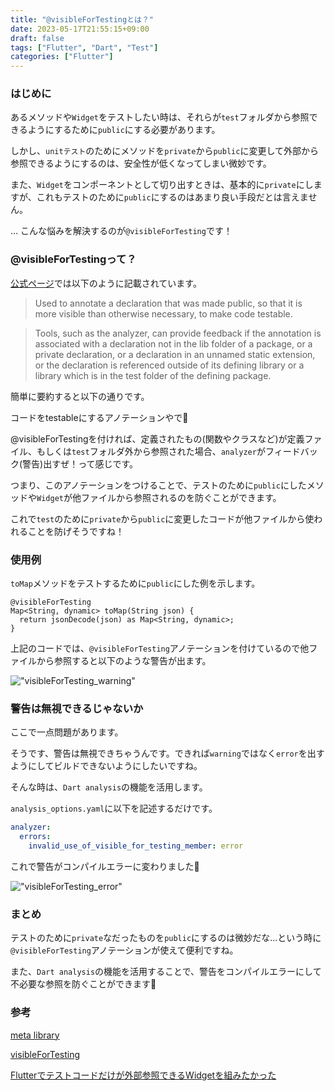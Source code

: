 ```yaml
---
title: "@visibleForTestingとは？"
date: 2023-05-17T21:55:15+09:00
draft: false
tags: ["Flutter", "Dart", "Test"]
categories: ["Flutter"]
---
```


### はじめに

あるメソッドや`Widget`をテストしたい時は、それらが`test`フォルダから参照できるようにするために`public`にする必要があります。

しかし、`unitテスト`のためにメソッドを`private`から`public`に変更して外部から参照できるようにするのは、安全性が低くなってしまい微妙です。

また、`Widget`をコンポーネントとして切り出すときは、基本的に`private`にしますが、これもテストのために`public`にするのはあまり良い手段だとは言えません。

...
こんな悩みを解決するのが`@visibleForTesting`です！

### @visibleForTestingって？

[公式ページ](https://api.flutter.dev/flutter/meta/visibleForTesting-constant.html)では以下のように記載されています。

> Used to annotate a declaration that was made public, so that it is more visible than otherwise necessary, to make code testable.

> Tools, such as the analyzer, can provide feedback if
> the annotation is associated with a declaration not in the lib folder of a package, or a private declaration, or a declaration in an unnamed static extension, or
the declaration is referenced outside of its defining library or a library which is in the test folder of the defining package.

簡単に要約すると以下の通りです。

コードをtestableにするアノテーションやで💪

@visibleForTestingを付ければ、定義されたもの(関数やクラスなど)が定義ファイル、もしくは`test`フォルダ外から参照された場合、`analyzer`がフィードバック(警告)出すぜ！って感じです。

つまり、このアノテーションをつけることで、テストのために`public`にしたメソッドや`Widget`が他ファイルから参照されるのを防ぐことができます。

これで`test`のために`private`から`public`に変更したコードが他ファイルから使われることを防げそうですね！

### 使用例
`toMap`メソッドをテストするために`public`にした例を示します。

```
@visibleForTesting
Map<String, dynamic> toMap(String json) {
  return jsonDecode(json) as Map<String, dynamic>;
}
```

上記のコードでは、`@visibleForTesting`アノテーションを付けているので他ファイルから参照すると以下のような警告が出ます。

!["visibleForTesting_warning"](images/visibleForTesting_warning.png)


### 警告は無視できるじゃないか

ここで一点問題があります。

そうです、警告は無視できちゃうんです。できれば`warning`ではなく`error`を出すようにしてビルドできないようにしたいですね。

そんな時は、`Dart analysis`の機能を活用します。

`analysis_options.yaml`に以下を記述するだけです。

```yaml
analyzer:
  errors:
    invalid_use_of_visible_for_testing_member: error
```

これで警告がコンパイルエラーに変わりました🎉

!["visibleForTesting_error"](images/visibleForTesting_error.png)

### まとめ
テストのために`private`なだったものを`public`にするのは微妙だな...という時に`@visibleForTesting`アノテーションが使えて便利ですね。

また、`Dart analysis`の機能を活用することで、警告をコンパイルエラーにして不必要な参照を防ぐことができます💪

### 参考
[meta library](https://api.flutter.dev/flutter/meta/meta-library.html)

[visibleForTesting](https://api.flutter.dev/flutter/meta/visibleForTesting-constant.html)

[Flutterでテストコードだけが外部参照できるWidgetを組みたかった](https://scrapbox.io/kurogoma4d-lab/Flutter%E3%81%A7%E3%83%86%E3%82%B9%E3%83%88%E3%82%B3%E3%83%BC%E3%83%89%E3%81%A0%E3%81%91%E3%81%8C%E5%A4%96%E9%83%A8%E5%8F%82%E7%85%A7%E3%81%A7%E3%81%8D%E3%82%8BWidget%E3%82%92%E7%B5%84%E3%81%BF%E3%81%9F%E3%81%8B%E3%81%A3%E3%81%9F)